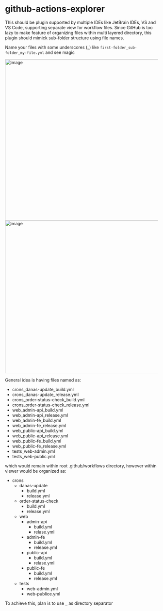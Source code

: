 # github-actions-explorer
This should be plugin supported by multiple IDEs like JetBrain IDEs, VS and VS Code, supporting separate view for workflow files.
Since GitHub is too lazy to make feature of organizing files within multi layered directory, this plugin should mimick sub-folder structure using file names.

Name your files with some underscores (_) like `first-folder_sub-folder_my-file.yml` and see magic

<img width="650" height="531" alt="image" src="https://github.com/user-attachments/assets/f77522d3-21dc-44af-9cc8-d09a90f9e1a4" />
<img width="1187" height="504" alt="image" src="https://github.com/user-attachments/assets/d82a50e5-2c8d-42fa-9d1a-1b6b640811f2" />


General idea is having files named as:
 - crons_danas-update_build.yml
 - crons_danas-update_release.yml
 - crons_order-status-check_build.yml
 - crons_order-status-check_release.yml
 - web_admin-api_build.yml
 - web_admin-api_release.yml
 - web_admin-fe_build.yml
 - web_admin-fe_release.yml
 - web_public-api_build.yml
 - web_public-api_release.yml
 - web_public-fe_build.yml
 - web_public-fe_release.yml
 - tests_web-admin.yml
 - tests_web-public.yml

which would remain within root .github/workflows directory, however within viewer would be organized as:
 - crons
   - danas-update
     - build.yml
     - release.yml
   - order-status-check
     - build.yml
     - release.yml
   - web
     - admin-api
       - build.yml
       - relase.yml
     - admin-fe
       - build.yml
       - release.yml
     - public-api
       - build.yml
       - relase.yml
     - public-fe
       - build.yml
       - release.yml
   - tests
     - web-admin.yml
     - web-publice.yml

To achieve this, plan is to use `_` as directory separator
